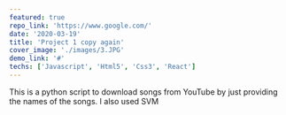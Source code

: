 ```yaml
---
featured: true
repo_link: 'https://www.google.com/'
date: '2020-03-19'
title: 'Project 1 copy again'
cover_image: './images/3.JPG'
demo_link: '#'
techs: ['Javascript', 'Html5', 'Css3', 'React']
---
```


This is a python script to download songs from YouTube by just providing the names of the songs. I also used SVM
